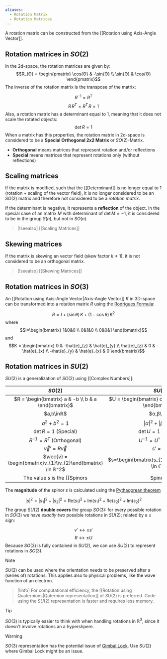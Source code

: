 ```yaml
---
aliases:
  - Rotation Matrix
  - Rotation Matrices
---
```

A rotation matrix can be constructed from the [[Rotation using Axis-Angle Vector]].

## Rotation matrices in $SO(2)$

In the 2d-space, the rotation matrices are given by:
$$R_{Θ} = \begin{pmatrix}
\cos{Θ} & -\sin{Θ} \\
\sin{Θ} & \cos{Θ}
\end{pmatrix}$$
The inverse of the rotation matrix is the transpose of the matrix:

$$R^{-1} = R^T$$
$$R\,R^T = R^T\,R = 1$$
Also, a rotation matrix has a determinant equal to 1, meaning that it does not scale the rotated objects:
$$\det{R} = 1$$
When a matrix has this properties, the rotation matrix in 2d-space is considered to be a **Special Orthogonal 2x2 Matrix** or $SO(2)$-Matrix.

- **Orthogonal** means matrices that represent rotation and/or reflections
- **Special** means matrices that represent rotations only (without reflections)

## Scaling matrices

If the matrix is modified, such that the [[Determinant]] is no longer equal to 1 (rotation + scaling of the vector field), it is no longer considered to be an $SO(2)$ matrix and therefore not considered to be a *rotation matrix*.

If the determinant is negative, it represents a **reflection** of the object. In the special case of an matrix $M$ with determinant of $\det{M} = -1$, it is considered to be in the group $S(n)$, but not in $SO(n)$. 

> [!seealso]
> [[Scaling Matrices]]

## Skewing matrices

If the matrix is skewing an vector field (skew factor $k \ne 1$), it is not considered to be an orthogonal matrix.

> [!seealso] 
> [[Skewing Matrices]]

## Rotation matrices in $SO(3)$

An [[Rotation using Axis-Angle Vector|Axis-Angle Vector]] $K$ in 3D-space can be transformed into a rotation matrix $R$ using the [Rodrigues Formula](https://en.wikipedia.org/wiki/Rodrigues%27_rotation_formula):

$$R = I + (\sin{θ})\,K + (1-\cos{θ})\,K^2$$
where
$$I=\begin{bmatrix}
1&0&0 \\
0&1&0 \\
0&0&1
\end{bmatrix}$$
and
$$K = \begin{bmatrix}
0 & -\hat{e}_{z} & \hat{e}_{y} \\
\hat{e}_{z} & 0 & -\hat{e}_{x} \\
-\hat{e}_{y} & \hat{e}_{x} & 0
\end{bmatrix}$$
## Rotation matrices in $SU(2)$

$SU(2)$ is a generalization of $SO(2)$ using [[Complex Numbers]]:

|                           $SO(2)$                            |                           $SU(2)$                           |
| :----------------------------------------------------------: | :---------------------------------------------------------: |
|     $R = \begin{bmatrix} a & -b \\ b & a \end{bmatrix}$      | $U = \begin{bmatrix} α & -β^{*} \\ β & α^{*} \end{bmatrix}$ |
|                          $a,b\inℝ$                           |                          $α,β\inℂ$                          |
|                         $a^2+b^2=1$                          |                   $\|α\|^2 + \|β\|^2 = 1$                   |
|                    $\det{R}=1$ (Special)                     |                   $\det{U} = 1$ (Special)                   |
|                 $R^{-1} = R^T$ (Orthogonal)                  |              $U^{-1} = U^{\dagger}$ (Unitary)               |
|                    $\vec{v}' = R\vec{v}$                     |                           $s'=Us$                           |
| $\vec{v} = \begin{bmatrix}v_{1}\\v_{2}\end{bmatrix} \in ℝ^2$ |    $s=\begin{bmatrix}s_{1}\\s_{2}\end{bmatrix} \in ℂ^2$     |
The value $s$ is the [[Spinors|Spinor]].

The **magnitude** of the spinor $s$ is calculated using the [Pythagorean theorem](https://en.wikipedia.org/wiki/Pythagorean_theorem)

$$|s|^2 = |s_{1}|^2 + |s_{2}|^2 = \mathrm{Re}(s_{1})^2 + \mathrm{Im}(s_{1})^2 + \mathrm{Re}(s_{2})^2 + \mathrm{\mathrm{Im}}(s_{2})^2$$
The group $SU(2)$ **double covers** the group $SO(3)$: for every possible rotation in $SO(3)$ we have *exactly two* possible rotations in $SU(2)$; related by a $\pm$ sign:

$$v' \leftrightarrow \pm s'$$
$$R \leftrightarrow \pm U$$
Because $SO(3)$ is fully contained in $SU(2)$, we can use $SU(2)$ to represent rotations in $SO(3)$.

> [!Note]
> $SU(2)$ can be used where the orientation needs to be preserved after a (series of) rotations.
> This applies also to physical problems, like the wave function of an electron.

> [!info] 
> For computational efficiency, the [[Rotation using Quaternions|Qaternion representation]] of $SU(2)$ is preferred.
> Code using the $SU(2)$ representation is faster and requires less memory.

 > [!tip] 
 > $SO(3)$ is typically easier to think with when handling rotations in $ℝ^3$, since it doesn't involve rotations an a hypershpere.

> [!warning]
> $SO(3)$ representation has the potential issue of [Gimbal Lock](https://en.wikipedia.org/wiki/Gimbal_lock).
> Use $SU(2)$ where Gimbal Lock might be an issue.
